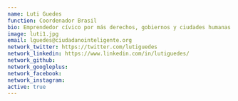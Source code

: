 ```yaml
---
name: Luti Guedes
function: Coordenador Brasil
bio: Emprendedor cívico por más derechos, gobiernos y ciudades humanas.
image: luti1.jpg
email: lguedes@ciudadanointeligente.org
network_twitter: https://twitter.com/lutiguedes
network_linkedin: https://www.linkedin.com/in/lutiguedes/
network_github: 
network_googleplus:
network_facebook:
network_instagram:
active: true
---
```

